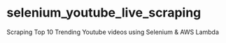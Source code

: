 # selenium_youtube_live_scraping
Scraping Top 10 Trending Youtube videos using Selenium &amp; AWS Lambda
